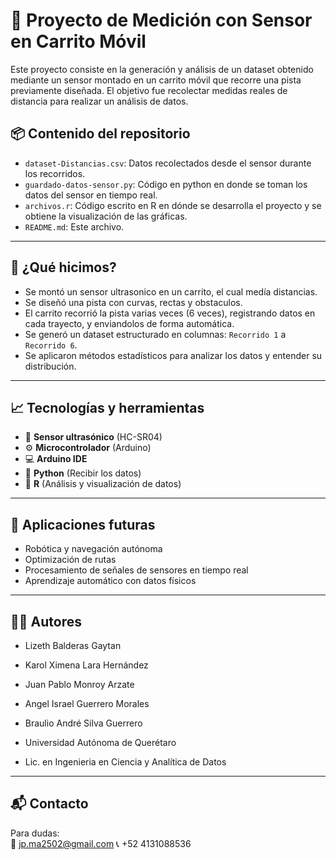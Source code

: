 # 🛞 Proyecto de Medición con Sensor en Carrito Móvil

Este proyecto consiste en la generación y análisis de un dataset obtenido mediante un sensor montado en un carrito móvil que recorre una pista previamente diseñada. El objetivo fue recolectar medidas reales de distancia para realizar un análisis de datos.
## 📦 Contenido del repositorio

- `dataset-Distancias.csv`: Datos recolectados desde el sensor durante los recorridos.
- `guardado-datos-sensor.py`: Código en python en donde se toman los datos del sensor en tiempo real.
- `archivos.r`: Código escrito en R en dónde se desarrolla el proyecto y se obtiene la visualización de las gráficas.
- `README.md`: Este archivo.

---

## 🚀 ¿Qué hicimos?

- Se montó un sensor ultrasonico en un carrito, el cual medía distancias.
- Se diseñó una pista con curvas, rectas y obstaculos.
- El carrito recorrió la pista varias veces (6 veces), registrando datos en cada trayecto, y enviandolos de forma automática.
- Se generó un dataset estructurado en columnas: `Recorrido 1` a `Recorrido 6`.
- Se aplicaron métodos estadísticos para analizar los datos y entender su distribución.

---

## 📈 Tecnologías y herramientas

- 🔧 **Sensor ultrasónico** (HC-SR04)
- ⚙️ **Microcontrolador** (Arduino)
- 💻 **Arduino IDE**
- 🐍 **Python** (Recibir los datos)
- 📄 **R** (Análisis y visualización de datos)

---

## 🤖 Aplicaciones futuras

- Robótica y navegación autónoma
- Optimización de rutas
- Procesamiento de señales de sensores en tiempo real
- Aprendizaje automático con datos físicos

---

## 👨‍💻 Autores
- Lizeth Balderas Gaytan
- Karol Ximena Lara Hernández
- Juan Pablo Monroy Arzate
- Angel Israel Guerrero Morales
- Braulio André Silva Guerrero

- Universidad Autónoma de Querétaro  
- Lic. en Ingenieria en Ciencia y Analítica de Datos

---

## 📬 Contacto

Para dudas:  
📧 jp.ma2502@gmail.com
📞 +52 4131088536

